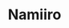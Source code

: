 --- 
title: "Namiiro"
publishdate: "2019-7-4T16:48:46+02:00"
src: "https://365manga.net/manga/namiiro"
image: "https://data.365manga.net/images/thumbnails/15828-namiiro.jpg"
description: "The time of the folk dance is approaching in Takumi's school, the folk dance is a famous couples event thus people that are single and unpopular such as himself have absolutely nothing to do with it, well; he is part of the committee that sets up the event, so while he lacks romance his relationship to the event 'isn't zero'. .... Takumi, however keeps having this dream where a beautiful…"
---
